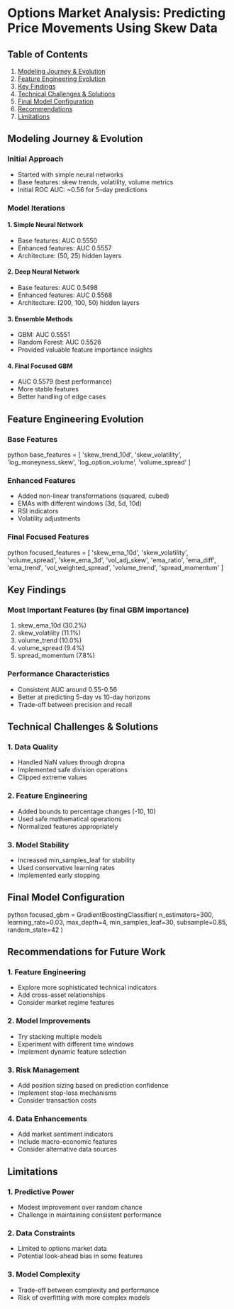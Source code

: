 # Options Market Analysis: Predicting Price Movements Using Skew Data

## Table of Contents
1. [Modeling Journey & Evolution](#modeling-journey--evolution)
2. [Feature Engineering Evolution](#feature-engineering-evolution)
3. [Key Findings](#key-findings)
4. [Technical Challenges & Solutions](#technical-challenges--solutions)
5. [Final Model Configuration](#final-model-configuration)
6. [Recommendations](#recommendations-for-future-work)
7. [Limitations](#limitations)

## Modeling Journey & Evolution

### Initial Approach
- Started with simple neural networks
- Base features: skew trends, volatility, volume metrics
- Initial ROC AUC: ~0.56 for 5-day predictions

### Model Iterations

#### 1. Simple Neural Network
- Base features: AUC 0.5550
- Enhanced features: AUC 0.5557
- Architecture: (50, 25) hidden layers

#### 2. Deep Neural Network
- Base features: AUC 0.5498
- Enhanced features: AUC 0.5568
- Architecture: (200, 100, 50) hidden layers

#### 3. Ensemble Methods
- GBM: AUC 0.5551
- Random Forest: AUC 0.5526
- Provided valuable feature importance insights

#### 4. Final Focused GBM
- AUC 0.5579 (best performance)
- More stable features
- Better handling of edge cases

## Feature Engineering Evolution

### Base Features
python
base_features = [
'skew_trend_10d', 'skew_volatility', 'log_moneyness_skew',
'log_option_volume', 'volume_spread'
]

### Enhanced Features
- Added non-linear transformations (squared, cubed)
- EMAs with different windows (3d, 5d, 10d)
- RSI indicators
- Volatility adjustments

### Final Focused Features
python
focused_features = [
'skew_ema_10d', 'skew_volatility', 'volume_spread',
'skew_ema_3d', 'vol_adj_skew',
'ema_ratio', 'ema_diff', 'ema_trend',
'vol_weighted_spread', 'volume_trend', 'spread_momentum'
]


## Key Findings

### Most Important Features (by final GBM importance)
1. skew_ema_10d (30.2%)
2. skew_volatility (11.1%)
3. volume_trend (10.0%)
4. volume_spread (9.4%)
5. spread_momentum (7.8%)

### Performance Characteristics
- Consistent AUC around 0.55-0.56
- Better at predicting 5-day vs 10-day horizons
- Trade-off between precision and recall

## Technical Challenges & Solutions

### 1. Data Quality
- Handled NaN values through dropna
- Implemented safe division operations
- Clipped extreme values

### 2. Feature Engineering
- Added bounds to percentage changes (-10, 10)
- Used safe mathematical operations
- Normalized features appropriately

### 3. Model Stability
- Increased min_samples_leaf for stability
- Used conservative learning rates
- Implemented early stopping

## Final Model Configuration
python
focused_gbm = GradientBoostingClassifier(
n_estimators=300,
learning_rate=0.03,
max_depth=4,
min_samples_leaf=30,
subsample=0.85,
random_state=42
)

## Recommendations for Future Work

### 1. Feature Engineering
- Explore more sophisticated technical indicators
- Add cross-asset relationships
- Consider market regime features

### 2. Model Improvements
- Try stacking multiple models
- Experiment with different time windows
- Implement dynamic feature selection

### 3. Risk Management
- Add position sizing based on prediction confidence
- Implement stop-loss mechanisms
- Consider transaction costs

### 4. Data Enhancements
- Add market sentiment indicators
- Include macro-economic features
- Consider alternative data sources

## Limitations

### 1. Predictive Power
- Modest improvement over random chance
- Challenge in maintaining consistent performance

### 2. Data Constraints
- Limited to options market data
- Potential look-ahead bias in some features

### 3. Model Complexity
- Trade-off between complexity and performance
- Risk of overfitting with more complex models